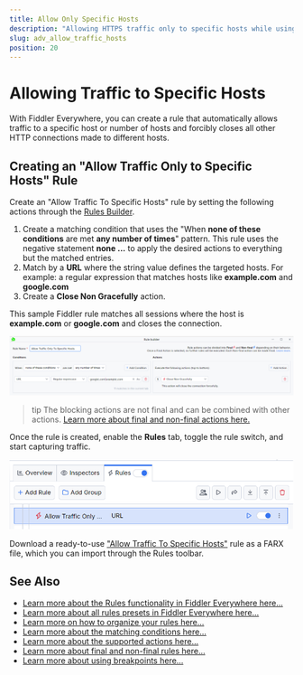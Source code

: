 ```yaml
---
title: Allow Only Specific Hosts
description: "Allowing HTTPS traffic only to specific hosts while using Fiddler's rules."
slug: adv_allow_traffic_hosts
position: 20
---
```


# Allowing Traffic to Specific Hosts

With Fiddler Everywhere, you can create a rule that automatically allows traffic to a specific host or number of hosts and forcibly closes all other HTTP connections made to different hosts.

## Creating an "Allow Traffic Only to Specific Hosts" Rule

Create an "Allow Traffic To Specific Hosts" rule by setting the following actions through the [Rules Builder](slug://modify-traffic-get-started).

1. Create a matching condition that uses the "When **none of these conditions** are met **any number of times**" pattern. This rule uses the negative statement **none ...** to apply the desired actions to everything but the matched entries.
1. Match by a **URL** where the string value defines the targeted hosts. For example: a regular expression that matches hosts like **example.com** and **google.com**
1. Create a **Close Non Gracefully** action.

This sample Fiddler rule matches all sessions where the host is **example.com** or **google.com** and closes the connection.

![Creating "Allow Traffic To Specific Hosts" rule](./images/adv-allow-only-specific-hosts.png)

>tip The blocking actions are not final and can be combined with other actions. [Learn more about final and non-final actions here.](slug://fiddler-rules-actions)

Once the rule is created, enable the **Rules** tab, toggle the rule switch, and start capturing traffic.

![Activating the "Allow Traffic To Specific Hosts" rule](./images/adv-allow-only-specific-hosts-active.png)

Download a ready-to-use <a href="https://github.com/telerik/fiddler-everywhere/tree/master/rules/allow-traffic-only-from-specific-hosts" target="_blank">"Allow Traffic To Specific Hosts"</a> rule as a FARX file, which you can import through the Rules toolbar.

## See Also

* [Learn more about the Rules functionality in Fiddler Everywhere here...](slug://modify-traffic-get-started)
* [Learn more about all rules presets in Fiddler Everywhere here...](slug://adv_techniques_fiddler)
* [Learn more on how to organize your rules here...](slug://rulesbuilder-get-started)
* [Learn more about the matching conditions here...](slug://fiddler-rules-actions#conditions)
* [Learn more about the supported actions here...](slug://fiddler-rules-actions#actions)
* [Learn more about final and non-final rules here...](slug://fiddler-rules-actions#final-and-non-final-actions)
* [Learn more about using breakpoints here...](slug://rulesbuilder-breakpoints)
 